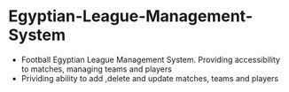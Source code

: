 # Egyptian-League-Management-System
* Football Egyptian League Management System. Providing accessibility to matches, managing teams and players
* Prividing ability to add ,delete and update matches, teams and players
